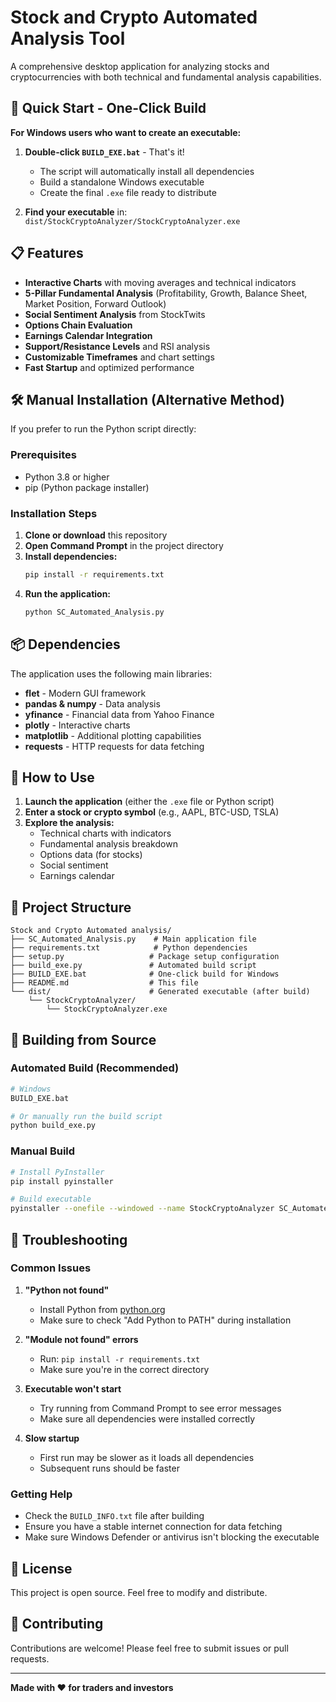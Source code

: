 # Stock and Crypto Automated Analysis Tool

A comprehensive desktop application for analyzing stocks and cryptocurrencies with both technical and fundamental analysis capabilities.

## 🚀 Quick Start - One-Click Build

**For Windows users who want to create an executable:**

1. **Double-click `BUILD_EXE.bat`** - That's it! 
   - The script will automatically install all dependencies
   - Build a standalone Windows executable
   - Create the final `.exe` file ready to distribute

2. **Find your executable** in: `dist/StockCryptoAnalyzer/StockCryptoAnalyzer.exe`

## 📋 Features

- **Interactive Charts** with moving averages and technical indicators
- **5-Pillar Fundamental Analysis** (Profitability, Growth, Balance Sheet, Market Position, Forward Outlook)
- **Social Sentiment Analysis** from StockTwits
- **Options Chain Evaluation**
- **Earnings Calendar Integration**
- **Support/Resistance Levels** and RSI analysis
- **Customizable Timeframes** and chart settings
- **Fast Startup** and optimized performance

## 🛠️ Manual Installation (Alternative Method)

If you prefer to run the Python script directly:

### Prerequisites
- Python 3.8 or higher
- pip (Python package installer)

### Installation Steps

1. **Clone or download** this repository
2. **Open Command Prompt** in the project directory
3. **Install dependencies:**
   ```bash
   pip install -r requirements.txt
   ```
4. **Run the application:**
   ```bash
   python SC_Automated_Analysis.py
   ```

## 📦 Dependencies

The application uses the following main libraries:

- **flet** - Modern GUI framework
- **pandas & numpy** - Data analysis
- **yfinance** - Financial data from Yahoo Finance
- **plotly** - Interactive charts
- **matplotlib** - Additional plotting capabilities
- **requests** - HTTP requests for data fetching

## 🎯 How to Use

1. **Launch the application** (either the `.exe` file or Python script)
2. **Enter a stock or crypto symbol** (e.g., AAPL, BTC-USD, TSLA)
3. **Explore the analysis:**
   - Technical charts with indicators
   - Fundamental analysis breakdown
   - Options data (for stocks)
   - Social sentiment
   - Earnings calendar

## 📁 Project Structure

```
Stock and Crypto Automated analysis/
├── SC_Automated_Analysis.py    # Main application file
├── requirements.txt            # Python dependencies
├── setup.py                   # Package setup configuration
├── build_exe.py               # Automated build script
├── BUILD_EXE.bat              # One-click build for Windows
├── README.md                  # This file
└── dist/                      # Generated executable (after build)
    └── StockCryptoAnalyzer/
        └── StockCryptoAnalyzer.exe
```

## 🔧 Building from Source

### Automated Build (Recommended)
```bash
# Windows
BUILD_EXE.bat

# Or manually run the build script
python build_exe.py
```

### Manual Build
```bash
# Install PyInstaller
pip install pyinstaller

# Build executable
pyinstaller --onefile --windowed --name StockCryptoAnalyzer SC_Automated_Analysis.py
```

## 🐛 Troubleshooting

### Common Issues

1. **"Python not found"**
   - Install Python from [python.org](https://python.org)
   - Make sure to check "Add Python to PATH" during installation

2. **"Module not found" errors**
   - Run: `pip install -r requirements.txt`
   - Make sure you're in the correct directory

3. **Executable won't start**
   - Try running from Command Prompt to see error messages
   - Make sure all dependencies were installed correctly

4. **Slow startup**
   - First run may be slower as it loads all dependencies
   - Subsequent runs should be faster

### Getting Help

- Check the `BUILD_INFO.txt` file after building
- Ensure you have a stable internet connection for data fetching
- Make sure Windows Defender or antivirus isn't blocking the executable

## 📝 License

This project is open source. Feel free to modify and distribute.

## 🤝 Contributing

Contributions are welcome! Please feel free to submit issues or pull requests.

---

**Made with ❤️ for traders and investors**
